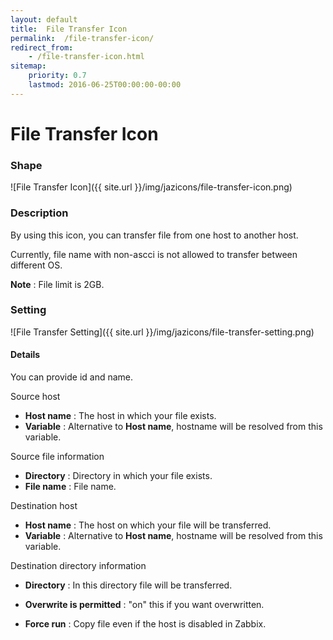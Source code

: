 ```yaml
---
layout: default
title:  File Transfer Icon
permalink:  /file-transfer-icon/
redirect_from: 
    - /file-transfer-icon.html
sitemap: 
    priority: 0.7
    lastmod: 2016-06-25T00:00:00-00:00
---
```


# File Transfer Icon

### Shape

![File Transfer Icon]({{ site.url }}/img/jazicons/file-transfer-icon.png)

### Description

By using this icon, you can transfer file from one host to another host.

Currently, file name with non-ascci is not allowed to transfer between different OS.

**Note** : File limit is 2GB.

### Setting

![File Transfer Setting]({{ site.url }}/img/jazicons/file-transfer-setting.png)

#### Details

You can provide id and name.

Source host

*   **Host name** : The host in which your file exists.
*   **Variable** : Alternative to **Host name**, hostname will be resolved from this variable.

Source file information

*   **Directory** : Directory in which your file exists.
*   **File name** : File name.

Destination host

*   **Host name** : The host on which your file will be transferred.
*   **Variable** : Alternative to **Host name**, hostname will be resolved from this variable.

Destination directory information

*   **Directory** : In this directory file will be transferred.
*   **Overwrite is permitted** : "on" this if you want overwritten.

*   **Force run** : Copy file even if the host is disabled in Zabbix.